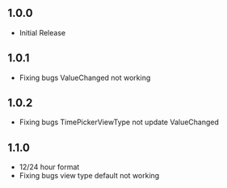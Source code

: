## 1.0.0

* Initial Release

## 1.0.1

* Fixing bugs ValueChanged not working

## 1.0.2

* Fixing bugs TimePickerViewType not update ValueChanged

## 1.1.0

* 12/24 hour format
* Fixing bugs view type default not working